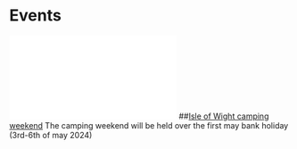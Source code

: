 # Events
![menubar](/dev/menubar.md)
##[Isle of Wight camping weekend](/weekend.html)
The camping weekend will be held over the first may bank holiday (3rd-6th of may 2024)